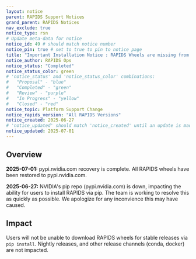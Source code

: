 ```yaml
---
layout: notice
parent: RAPIDS Support Notices
grand_parent: RAPIDS Notices
nav_exclude: true
notice_type: rsn
# Update meta-data for notice
notice_id: 49 # should match notice number
notice_pin: true # set to true to pin to notice page
title: "Important Installation Notice : RAPIDS Wheels are missing from pypi.nvidia.com"
notice_author: RAPIDS Ops
notice_status: "Completed"
notice_status_color: green
# 'notice_status' and 'notice_status_color' combinations:
#   "Proposal" - "blue"
#   "Completed" - "green"
#   "Review" - "purple"
#   "In Progress" - "yellow"
#   "Closed" - "red"
notice_topic: Platform Support Change
notice_rapids_version: "All RAPIDS Versions"
notice_created: 2025-06-27
# 'notice_updated' should match 'notice_created' until an update is made
notice_updated: 2025-07-01
---
```


## Overview

**2025-07-01:** pypi.nvidia.com recovery is complete. All RAPIDS wheels have been restored to pypi.nvidia.com.

**2025-06-27:** NVIDIA's pip repo (pypi.nvidia.com) is down, impacting the ability for users to install RAPIDS via pip. The team is working to resolve this as quickly as possible. We apologize for any inconvience this may have caused.

## Impact

Users will not be unable to download RAPIDS wheels for stable releases via `pip install`. Nightly releases, and other release channels (conda, docker) are not impacted.
